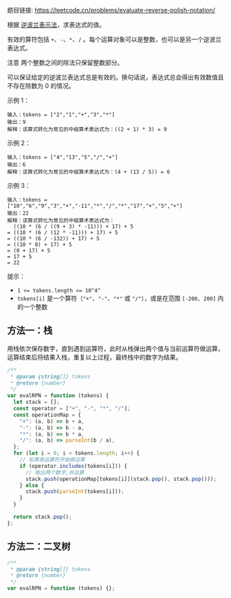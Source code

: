 题目链接: https://leetcode.cn/problems/evaluate-reverse-polish-notation/

根据 [逆波兰表示法](https://baike.baidu.com/item/%E9%80%86%E6%B3%A2%E5%85%B0%E5%BC%8F/128437)，求表达式的值。

有效的算符包括 `+`、`-`、`*`、`/` 。每个运算对象可以是整数，也可以是另一个逆波兰表达式。

注意 两个整数之间的除法只保留整数部分。

可以保证给定的逆波兰表达式总是有效的。换句话说，表达式总会得出有效数值且不存在除数为 0 的情况。

示例 1：

```
输入：tokens = ["2","1","+","3","*"]
输出：9
解释：该算式转化为常见的中缀算术表达式为：((2 + 1) * 3) = 9
```

示例 2：

```
输入：tokens = ["4","13","5","/","+"]
输出：6
解释：该算式转化为常见的中缀算术表达式为：(4 + (13 / 5)) = 6
```

示例 3：

```
输入：tokens = ["10","6","9","3","+","-11","*","/","*","17","+","5","+"]
输出：22
解释：该算式转化为常见的中缀算术表达式为：
  ((10 * (6 / ((9 + 3) * -11))) + 17) + 5
= ((10 * (6 / (12 * -11))) + 17) + 5
= ((10 * (6 / -132)) + 17) + 5
= ((10 * 0) + 17) + 5
= (0 + 17) + 5
= 17 + 5
= 22
```

提示：

- `1 <= tokens.length <= 10^4^`
- `tokens[i]` 是一个算符（`"+"`、`"-"`、`"*"` 或 `"/"`），或是在范围 `[-200, 200]` 内的一个整数

## 方法一：栈

用栈依次保存数字，直到遇到运算符，此时从栈弹出两个值与当前运算符做运算，运算结束后将结果入栈，重复以上过程，最终栈中的数字为结果。

```javascript
/**
 * @param {string[]} tokens
 * @return {number}
 */
var evalRPN = function (tokens) {
  let stack = [];
  const operator = ["+", "-", "*", "/"];
  const operationMap = {
    "+": (a, b) => b + a,
    "-": (a, b) => b - a,
    "*": (a, b) => b * a,
    "/": (a, b) => parseInt(b / a),
  };
  for (let i = 0; i < tokens.length; i++) {
    // 如果是运算符开始做运算
    if (operator.includes(tokens[i])) {
      // 取出两个数字,并运算
      stack.push(operationMap[tokens[i]](stack.pop(), stack.pop()));
    } else {
      stack.push(parseInt(tokens[i]));
    }
  }

  return stack.pop();
};
```

## 方法二：二叉树

```javascript
/**
 * @param {string[]} tokens
 * @return {number}
 */
var evalRPN = function (tokens) {};
```
